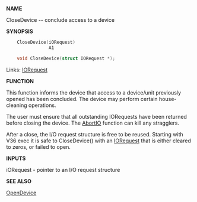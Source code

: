 
**NAME**

CloseDevice -- conclude access to a device

**SYNOPSIS**

```c
    CloseDevice(iORequest)
                A1

    void CloseDevice(struct IORequest *);

```
Links: [IORequest](_0094.md) 

**FUNCTION**

This function informs the device that access to a device/unit
previously opened has been concluded.  The device may perform
certain house-cleaning operations.

The user must ensure that all outstanding IORequests have been
returned before closing the device.  The [AbortIO](_04F7.md) function can kill
any stragglers.

After a close, the I/O request structure is free to be reused.
Starting with V36 exec it is safe to CloseDevice() with an
[IORequest](_0094.md) that is either cleared to zeros, or failed to
open.

**INPUTS**

iORequest - pointer to an I/O request structure

**SEE ALSO**

[OpenDevice](OpenDevice.md)
